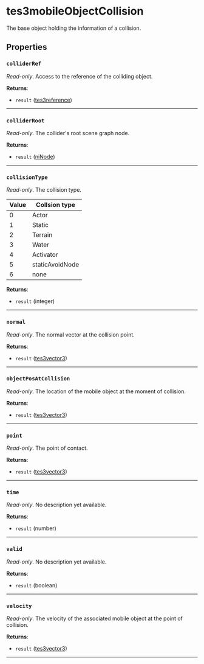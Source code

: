 <!---
	This file is autogenerated. Do not edit this file manually. Your changes will be ignored.
	More information: https://github.com/MWSE/MWSE/tree/master/docs
-->

# tes3mobileObjectCollision
<div class="search_terms" style="display: none">tes3mobileobjectcollision, mobileobjectcollision</div>

The base object holding the information of a collision.

## Properties

### `colliderRef`
<div class="search_terms" style="display: none">colliderref</div>

*Read-only*. Access to the reference of the colliding object.

**Returns**:

* `result` ([tes3reference](../../types/tes3reference))

***

### `colliderRoot`
<div class="search_terms" style="display: none">colliderroot</div>

*Read-only*. The collider's root scene graph node.

**Returns**:

* `result` ([niNode](../../types/niNode))

***

### `collisionType`
<div class="search_terms" style="display: none">collisiontype</div>

*Read-only*. The collision type.

Value | Collsion type
----- | -------------
0     | Actor
1     | Static
2     | Terrain
3     | Water
4     | Activator
5     | staticAvoidNode
6     | none

**Returns**:

* `result` (integer)

***

### `normal`
<div class="search_terms" style="display: none">normal</div>

*Read-only*. The normal vector at the collision point.

**Returns**:

* `result` ([tes3vector3](../../types/tes3vector3))

***

### `objectPosAtCollision`
<div class="search_terms" style="display: none">objectposatcollision</div>

*Read-only*. The location of the mobile object at the moment of collision.

**Returns**:

* `result` ([tes3vector3](../../types/tes3vector3))

***

### `point`
<div class="search_terms" style="display: none">point</div>

*Read-only*. The point of contact.

**Returns**:

* `result` ([tes3vector3](../../types/tes3vector3))

***

### `time`
<div class="search_terms" style="display: none">time</div>

*Read-only*. No description yet available.

**Returns**:

* `result` (number)

***

### `valid`
<div class="search_terms" style="display: none">valid</div>

*Read-only*. No description yet available.

**Returns**:

* `result` (boolean)

***

### `velocity`
<div class="search_terms" style="display: none">velocity</div>

*Read-only*. The velocity of the associated mobile object at the point of collision.

**Returns**:

* `result` ([tes3vector3](../../types/tes3vector3))

***

